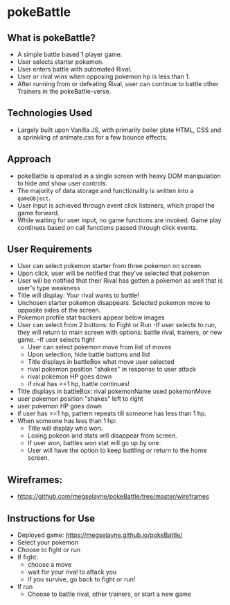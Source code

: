 # pokeBattle
## What is pokeBattle?

- A simple battle based 1 player game.
- User selects starter pokemon.
- User enters battle with automated Rival.
- User or rival wins when opposing pokemon hp is less than 1.
- After running from or defeating Rival, user can continue to battle other Trainers in the pokeBattle-verse.

## Technologies Used
- Largely built upon Vanilla JS, with primarily boiler plate HTML, CSS and a sprinkling of animate.css for a few bounce effects.

## Approach
- pokeBattle is operated in a single screen with heavy DOM manipulation to hide and show user controls.
- The majority of data storage and functionality is written into  a `gameObject`.
- User input is achieved through event click listeners, which propel the game forward.
- While waiting for user input, no game functions are invoked. Game play continues based on call functions passed through click events.

## User Requirements
- User can select pokemon starter from three pokemon on screen
- Upon click, user will be notified that they've selected that pokemon
- User will be notified that their Rival has gotten a pokemon as well that is user's type weakness
- Title will display: Your rival wants to battle!
- Unchosen starter pokemon disappears. Selected pokemon move to opposite sides of the screen.
- Pokemon profile stat trackers appear below images
- User can select from 2 buttons: to Fight or Run
  -If user selects to run, they will return to main screen with options: battle rival, trainers, or new game.
  -If user selects fight
    - User can select pokemon move from list of moves
    - Upon selection, hide battle buttons and list
    - Title displays in battleBox what move user selected
    - rival pokemon position "shakes" in response to user attack
    - rival pokemon HP goes down
    - if rival has >=1 hp, battle continues!
- Title displays in battleBox: rival pokemonName used pokemonMove
- user pokemon position "shakes" left to right
- user pokemon HP goes down
- if user has >=1 hp, pattern repeats till someone has less than 1 hp.
- When someone has less than 1 hp:
  - Title will display who won.
  - Losing pokeon and stats will disappear from screen.
  - If user won, battles won stat will go up by one.
  - User will have the option to keep battling or return to the home screen.
## Wireframes:
- https://github.com/megselayne/pokeBattle/tree/master/wireframes

## Instructions for Use
- Deployed game: https://megselayne.github.io/pokeBattle/
- Select your pokemon
- Choose to fight or run
- If fight:
  - choose a move
  - wait for your rival to attack you
  - if you survive, go back to fight or run!
- If run
  - Choose to battle rival, other trainers, or start a new game
